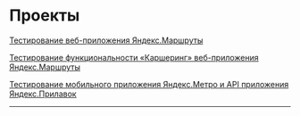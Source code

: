 # Проекты

[Тестирование веб-приложения Яндекс.Маршруты](https://docs.google.com/spreadsheets/d/1uJcAdWV5I66OV7CiQV1NzSyzqhUCbJ9DPYYOPAJtr9k/edit?usp=sharing)

[Тестирование функциональности «Каршеринг» веб-приложения Яндекс.Маршруты](https://docs.google.com/spreadsheets/d/1n68cNxzY2a3BSd-b3atJPh7x4Jj1TeGZzow-NNov1vE/edit?usp=sharing)

[Тестирование мобильного приложения Яндекс.Метро и API приложения Яндекс.Прилавок](https://docs.google.com/spreadsheets/d/1BHq_E8ocugxI0s4T2UdX6Gq_RebZ3h_TRHcH5uFbKT4/edit?usp=sharing)

---
